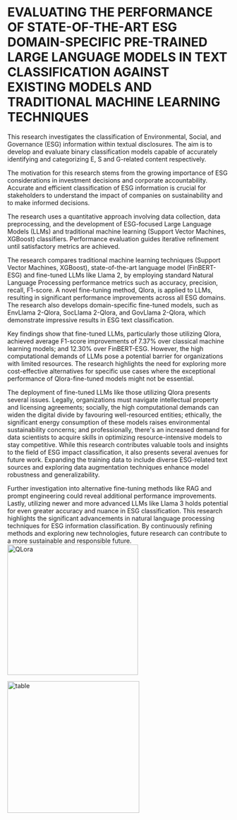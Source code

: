 # EVALUATING THE PERFORMANCE OF STATE-OF-THE-ART ESG DOMAIN-SPECIFIC PRE-TRAINED LARGE LANGUAGE MODELS IN TEXT CLASSIFICATION AGAINST EXISTING MODELS AND TRADITIONAL MACHINE LEARNING TECHNIQUES

This research investigates the classification of Environmental, Social, and Governance (ESG) information within textual disclosures. The aim is to develop and evaluate binary classification models capable of accurately identifying and categorizing E, S and G-related content respectively.

The motivation for this research stems from the growing importance of ESG considerations in investment decisions and corporate accountability. Accurate and efficient classification of ESG information is crucial for stakeholders to understand the impact of companies on sustainability and to make informed decisions.

The research uses a quantitative approach involving data collection, data preprocessing, and the development of ESG-focused Large Language Models (LLMs) and traditional machine learning (Support Vector Machines, XGBoost) classifiers. Performance evaluation guides iterative refinement until satisfactory metrics are achieved.

The research compares traditional machine learning techniques (Support Vector Machines, XGBoost), state-of-the-art language model (FinBERT-ESG) and fine-tuned LLMs like Llama 2, by employing standard Natural Language Processing performance metrics such as accuracy, precision, recall, F1-score. A novel fine-tuning method, Qlora, is applied to LLMs, resulting in significant performance improvements across all ESG domains. The research also develops domain-specific fine-tuned models, such as EnvLlama 2-Qlora, SocLlama 2-Qlora, and GovLlama 2-Qlora, which demonstrate impressive results in ESG text classification.

Key findings show that fine-tuned LLMs, particularly those utilizing Qlora, achieved average F1-score improvements of 7.37% over classical machine learning models; and 12.30% over FinBERT-ESG. However, the high computational demands of LLMs pose a potential barrier for organizations with limited resources. The research highlights the need for exploring more cost-effective alternatives for specific use cases where the exceptional performance of Qlora-fine-tuned models might not be essential.

The deployment of fine-tuned LLMs like those utilizing Qlora presents several issues. Legally, organizations must navigate intellectual property and licensing agreements; socially, the high computational demands can widen the digital divide by favouring well-resourced entities; ethically, the significant energy consumption of these models raises environmental sustainability concerns; and professionally, there's an increased demand for data scientists to acquire skills in optimizing resource-intensive models to stay competitive.
While this research contributes valuable tools and insights to the field of ESG impact classification, it also presents several avenues for future work. Expanding the training data to include diverse ESG-related text sources and exploring data augmentation techniques enhance model robustness and generalizability. 

Further investigation into alternative fine-tuning methods like RAG and prompt engineering could reveal additional performance improvements. Lastly, utilizing newer and more advanced LLMs like Llama 3 holds potential for even greater accuracy and nuance in ESG classification. This research highlights the significant advancements in natural language processing techniques for ESG information classification. By continuously refining methods and exploring new technologies, future research can contribute to a more sustainable and responsible future.
<img width="296" alt="QLora" src="https://github.com/user-attachments/assets/2f27bf30-be0a-4e76-9e53-22b4122d2bdb" />

<img width="299" alt="table" src="https://github.com/user-attachments/assets/81610a3f-7e0a-4f6a-9104-aa72af8c8c4a" />

